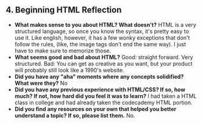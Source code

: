 ## 4. Beginning HTML Reflection

- **What makes sense to you about HTML? What doesn't?** HTML is a very structured language, so once you know the syntax, it's pretty easy to use it. Like english, however, it has a few wonky exceptions that don't follow the rules, (like, the image tags don't end the same way). I just have to make sure to memorize those.
- **What seems good and bad about HTML?** Good: straight forward. Very structured. Bad: You can get as creative as you want, but your product will probably still look like a 1990's website.
- **Did you have any "aha" moments where any concepts solidified? What were they?** No
- **Did you have any previous experience with HTML/CSS? If so, how much? If not, how hard did you feel it was to learn?** I had taken a HTML class in college and had already taken the codecademy HTML portion.
- **Did you find any resources on your own that helped you better understand a topic? If so, please list them.** No.
